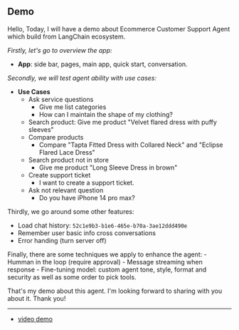 
## Demo

Hello,
Today, I will have a demo about Ecommerce Customer Support Agent which build from LangChain ecosystem.

*Firstly, let's go to overview the app:*
-  **App**: side bar, pages, main app, quick start, conversation.

*Secondly, we will test agent ability with use cases:*
-  **Use Cases**
	-  Ask service questions
		- Give me list categories
		- How can I maintain the shape of my clothing?
	-  Search product: Give me product "Velvet flared dress with puffy sleeves"
	-  Compare products
		- Compare "Tapta Fitted Dress with Collared Neck" and "Eclipse Flared Lace Dress"
	-  Search product not in store
		- Give me product "Long Sleeve Dress in brown"
	-  Create support ticket
		- I want to create a support ticket.
	-  Ask not relevant question
		- Do you have iPhone 14 pro max?

Thirdly, we go around some other features:
- Load chat history: `52c1e9b3-b1e6-465e-b70a-3ae12ddd490e`
- Remember user basic info cross conversations
- Error handing (turn server off)

Finally, there are some techniques we apply to enhance the agent:
	- Humman in the loop (require approval)
	- Message streaming when response
	- Fine-tuning model: custom agent tone, style, format and security as well as some order to pick tools.

That's my demo about this agent.
I'm looking forward to sharing with you about it.
Thank you!

---

- [video demo](https://drive.google.com/file/d/15RvEjqU1_amkeO0Cv-tC95XmgoxoXO7m/view?usp=drive_link)